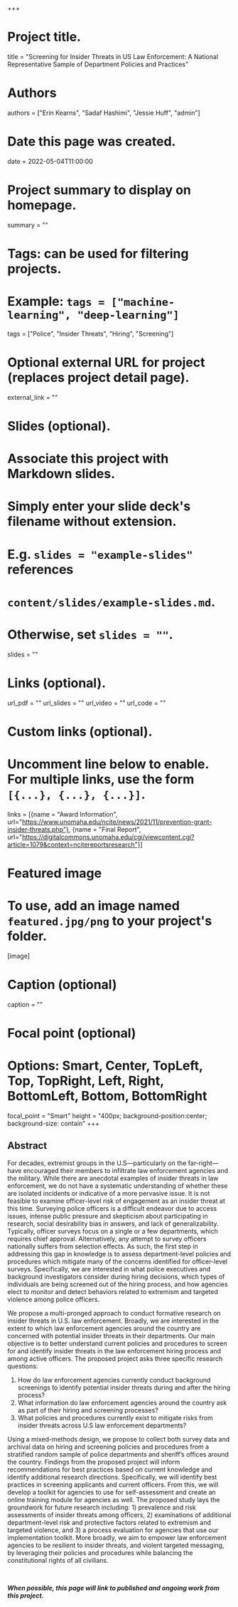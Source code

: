 +++
# Project title.
title = "Screening for Insider Threats in US Law Enforcement: A National Representative Sample of Department Policies and Practices"

# Authors
authors = ["Erin Kearns", "Sadaf Hashimi", "Jessie Huff", "admin"]

# Date this page was created.
date = 2022-05-04T11:00:00

# Project summary to display on homepage.
summary = ""

# Tags: can be used for filtering projects.
# Example: `tags = ["machine-learning", "deep-learning"]`
tags = ["Police", "Insider Threats", "Hiring", "Screening"]

# Optional external URL for project (replaces project detail page).
external_link = ""

# Slides (optional).
#   Associate this project with Markdown slides.
#   Simply enter your slide deck's filename without extension.
#   E.g. `slides = "example-slides"` references 
#   `content/slides/example-slides.md`.
#   Otherwise, set `slides = ""`.
slides = ""

# Links (optional).
url_pdf = ""
url_slides = ""
url_video = ""
url_code = ""

# Custom links (optional).
#   Uncomment line below to enable. For multiple links, use the form `[{...}, {...}, {...}]`.
links = [{name = "Award Information", url="https://www.unomaha.edu/ncite/news/2021/11/prevention-grant-insider-threats.php"}, {name = "Final Report", url="https://digitalcommons.unomaha.edu/cgi/viewcontent.cgi?article=1079&context=ncitereportsresearch"}]

# Featured image
# To use, add an image named `featured.jpg/png` to your project's folder. 
[image]
  # Caption (optional)
  caption = ""
  
  # Focal point (optional)
  # Options: Smart, Center, TopLeft, Top, TopRight, Left, Right, BottomLeft, Bottom, BottomRight
  focal_point = "Smart"
  height = "400px; background-position:center; background-size: contain"
+++

## Abstract

For decades, extremist groups in the U.S—particularly on the far-right—have encouraged their members to infiltrate law enforcement agencies and the military. While there are anecdotal examples of insider threats in law enforcement, we do not have a systematic understanding of whether these are isolated incidents or indicative of a more pervasive issue. It is not feasible to examine officer-level risk of engagement as an insider threat at this time. Surveying police officers is a difficult endeavor due to access issues, intense public pressure and skepticism about participating in research, social desirability bias in answers, and lack of generalizability. Typically, officer surveys focus on a single or a few departments, which requires chief approval. Alternatively, any attempt to survey officers nationally suffers from selection effects. As such, the first step in addressing this gap in knowledge is to assess department-level policies and procedures which mitigate many of the concerns identified for officer-level surveys. Specifically, we are interested in what police executives and background investigators consider during hiring decisions, which types of individuals are being screened out of the hiring process, and how agencies elect to monitor and detect behaviors related to extremism and targeted violence among police officers. 

We propose a multi-pronged approach to conduct formative research on insider threats in U.S. law enforcement. Broadly, we are interested in the extent to which law enforcement agencies around the country are concerned with potential insider threats in their departments. Our main objective is to better understand current policies and procedures to screen for and identify insider threats in the law enforcement hiring process and among active officers. The proposed project asks three specific research questions: 

1. How do law enforcement agencies currently conduct background screenings to identify potential insider threats during and after the hiring process? 
2. What information do law enforcement agencies around the country ask as part of their hiring and screening processes?
3. What policies and procedures currently exist to mitigate risks from insider threats across U.S law enforcement departments? 

Using a mixed-methods design, we propose to collect both survey data and archival data on hiring and screening policies and procedures from a stratified random sample of police departments and sheriff’s offices around the country. Findings from the proposed project will inform recommendations for best practices based on current knowledge and identify additional research directions. Specifically, we will identify best practices in screening applicants and current officers. From this, we will develop a toolkit for agencies to use for self-assessment and create an online training module for agencies as well. The proposed study lays the groundwork for future research including: 1) prevalence and risk assessments of insider threats among officers, 2) examinations of additional department-level risk and protective factors related to extremism and targeted violence, and 3) a process evaluation for agencies that use our implementation toolkit. More broadly, we aim to empower law enforcement agencies to be resilient to insider threats, and violent targeted messaging, by leveraging their policies and procedures while balancing the constitutional rights of all civilians.

</br>

***When possible, this page will link to published and ongoing work from this project.***

